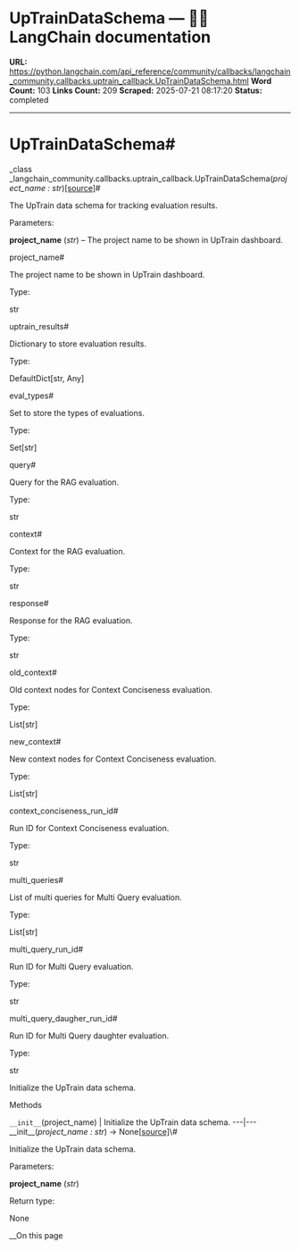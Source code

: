# UpTrainDataSchema — 🦜🔗 LangChain  documentation

**URL:** https://python.langchain.com/api_reference/community/callbacks/langchain_community.callbacks.uptrain_callback.UpTrainDataSchema.html
**Word Count:** 103
**Links Count:** 209
**Scraped:** 2025-07-21 08:17:20
**Status:** completed

---

# UpTrainDataSchema\#

_class _langchain\_community.callbacks.uptrain\_callback.UpTrainDataSchema\(_project\_name : str_\)[\[source\]](https://python.langchain.com/api_reference/_modules/langchain_community/callbacks/uptrain_callback.html#UpTrainDataSchema)\#     

The UpTrain data schema for tracking evaluation results.

Parameters:     

**project\_name** \(_str_\) – The project name to be shown in UpTrain dashboard.

project\_name\#     

The project name to be shown in UpTrain dashboard.

Type:     

str

uptrain\_results\#     

Dictionary to store evaluation results.

Type:     

DefaultDict\[str, Any\]

eval\_types\#     

Set to store the types of evaluations.

Type:     

Set\[str\]

query\#     

Query for the RAG evaluation.

Type:     

str

context\#     

Context for the RAG evaluation.

Type:     

str

response\#     

Response for the RAG evaluation.

Type:     

str

old\_context\#     

Old context nodes for Context Conciseness evaluation.

Type:     

List\[str\]

new\_context\#     

New context nodes for Context Conciseness evaluation.

Type:     

List\[str\]

context\_conciseness\_run\_id\#     

Run ID for Context Conciseness evaluation.

Type:     

str

multi\_queries\#     

List of multi queries for Multi Query evaluation.

Type:     

List\[str\]

multi\_query\_run\_id\#     

Run ID for Multi Query evaluation.

Type:     

str

multi\_query\_daugher\_run\_id\#     

Run ID for Multi Query daughter evaluation.

Type:     

str

Initialize the UpTrain data schema.

Methods

`__init__`\(project\_name\) | Initialize the UpTrain data schema.   ---|---      \_\_init\_\_\(_project\_name : str_\) → None[\[source\]](https://python.langchain.com/api_reference/_modules/langchain_community/callbacks/uptrain_callback.html#UpTrainDataSchema.__init__)\#     

Initialize the UpTrain data schema.

Parameters:     

**project\_name** \(_str_\)

Return type:     

None

__On this page